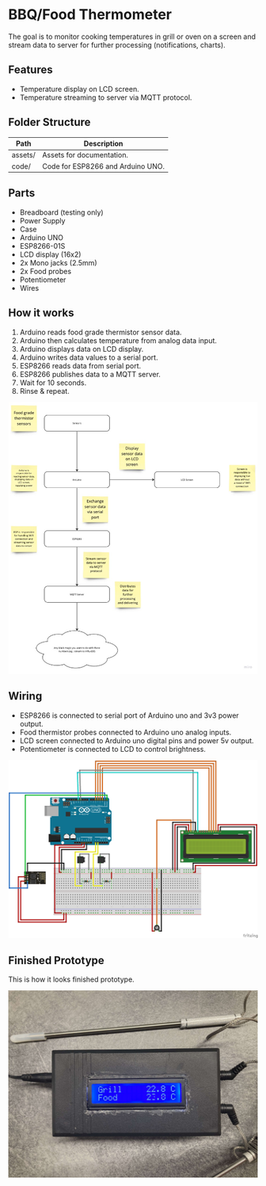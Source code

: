 # BBQ/Food Thermometer

The goal is to monitor cooking temperatures in grill or oven on a screen and stream data to server for further processing (notifications, charts).

## Features

* Temperature display on LCD screen.
* Temperature streaming to server via MQTT protocol.

## Folder Structure

| Path    | Description                       |
|---------|-----------------------------------|
| assets/ | Assets for documentation.         |
| code/   | Code for ESP8266 and Arduino UNO. |


## Parts

* Breadboard (testing only)
* Power Supply
* Case
* Arduino UNO
* ESP8266-01S
* LCD display (16x2)
* 2x Mono jacks (2.5mm)
* 2x Food probes
* Potentiometer
* Wires

## How it works

1. Arduino reads food grade thermistor sensor data.
2. Arduino then calculates temperature from analog data input.
3. Arduino displays data on LCD display.
4. Arduino writes data values to a serial port.
5. ESP8266 reads data from serial port.
6. ESP8266 publishes data to a MQTT server.
7. Wait for 10 seconds.
8. Rinse & repeat.

![Logic diagram](assets/diagram.jpg)

## Wiring

* ESP8266 is connected to serial port of Arduino uno and 3v3 power output.
* Food thermistor probes connected to Arduino uno analog inputs.
* LCD screen connected to Arduino uno digital pins and power 5v output.
* Potentiometer is connected to LCD to control brightness. 

![Wiring diagram](assets/wiring.png)

## Finished Prototype

This is how it looks finished prototype.

![Finished Prototype](assets/prototype.jpg)